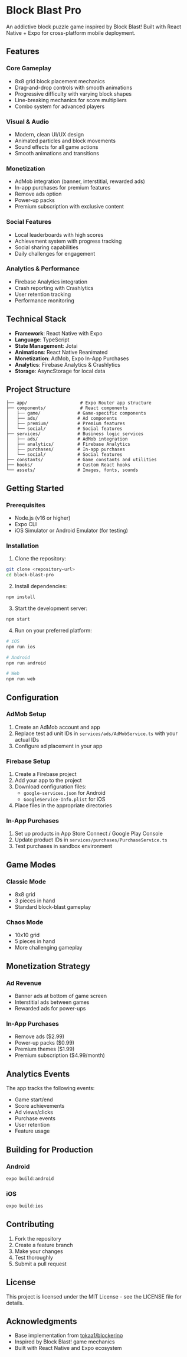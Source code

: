 # Block Blast Pro

An addictive block puzzle game inspired by Block Blast! Built with React Native + Expo for cross-platform mobile deployment.

## Features

### Core Gameplay
- 8x8 grid block placement mechanics
- Drag-and-drop controls with smooth animations
- Progressive difficulty with varying block shapes
- Line-breaking mechanics for score multipliers
- Combo system for advanced players

### Visual & Audio
- Modern, clean UI/UX design
- Animated particles and block movements
- Sound effects for all game actions
- Smooth animations and transitions

### Monetization
- AdMob integration (banner, interstitial, rewarded ads)
- In-app purchases for premium features
- Remove ads option
- Power-up packs
- Premium subscription with exclusive content

### Social Features
- Local leaderboards with high scores
- Achievement system with progress tracking
- Social sharing capabilities
- Daily challenges for engagement

### Analytics & Performance
- Firebase Analytics integration
- Crash reporting with Crashlytics
- User retention tracking
- Performance monitoring

## Technical Stack

- **Framework**: React Native with Expo
- **Language**: TypeScript
- **State Management**: Jotai
- **Animations**: React Native Reanimated
- **Monetization**: AdMob, Expo In-App Purchases
- **Analytics**: Firebase Analytics & Crashlytics
- **Storage**: AsyncStorage for local data

## Project Structure

```
├── app/                    # Expo Router app structure
├── components/             # React components
│   ├── game/              # Game-specific components
│   ├── ads/               # Ad components
│   ├── premium/           # Premium features
│   └── social/            # Social features
├── services/              # Business logic services
│   ├── ads/               # AdMob integration
│   ├── analytics/         # Firebase Analytics
│   ├── purchases/         # In-app purchases
│   └── social/            # Social features
├── constants/             # Game constants and utilities
├── hooks/                 # Custom React hooks
└── assets/                # Images, fonts, sounds
```

## Getting Started

### Prerequisites
- Node.js (v16 or higher)
- Expo CLI
- iOS Simulator or Android Emulator (for testing)

### Installation

1. Clone the repository:
```bash
git clone <repository-url>
cd block-blast-pro
```

2. Install dependencies:
```bash
npm install
```

3. Start the development server:
```bash
npm start
```

4. Run on your preferred platform:
```bash
# iOS
npm run ios

# Android
npm run android

# Web
npm run web
```

## Configuration

### AdMob Setup
1. Create an AdMob account and app
2. Replace test ad unit IDs in `services/ads/AdMobService.ts` with your actual IDs
3. Configure ad placement in your app

### Firebase Setup
1. Create a Firebase project
2. Add your app to the project
3. Download configuration files:
   - `google-services.json` for Android
   - `GoogleService-Info.plist` for iOS
4. Place files in the appropriate directories

### In-App Purchases
1. Set up products in App Store Connect / Google Play Console
2. Update product IDs in `services/purchases/PurchaseService.ts`
3. Test purchases in sandbox environment

## Game Modes

### Classic Mode
- 8x8 grid
- 3 pieces in hand
- Standard block-blast gameplay

### Chaos Mode
- 10x10 grid
- 5 pieces in hand
- More challenging gameplay

## Monetization Strategy

### Ad Revenue
- Banner ads at bottom of game screen
- Interstitial ads between games
- Rewarded ads for power-ups

### In-App Purchases
- Remove ads ($2.99)
- Power-up packs ($0.99)
- Premium themes ($1.99)
- Premium subscription ($4.99/month)

## Analytics Events

The app tracks the following events:
- Game start/end
- Score achievements
- Ad views/clicks
- Purchase events
- User retention
- Feature usage

## Building for Production

### Android
```bash
expo build:android
```

### iOS
```bash
expo build:ios
```

## Contributing

1. Fork the repository
2. Create a feature branch
3. Make your changes
4. Test thoroughly
5. Submit a pull request

## License

This project is licensed under the MIT License - see the LICENSE file for details.

## Acknowledgments

- Base implementation from [tokaa1/blockerino](https://github.com/tokaa1/blockerino)
- Inspired by Block Blast! game mechanics
- Built with React Native and Expo ecosystem